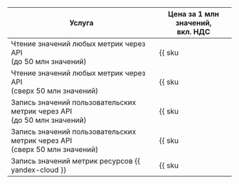 Услуга | Цена за 1 млн значений, <br>вкл. НДС
----- | -----
| Чтение значений любых метрик через API<br/>(до 50 млн значений) | {{ sku|RUB|monitoring.point.api.read|string }} |
| Чтение значений любых метрик через API<br/>(сверх 50 млн значений) | {{ sku|RUB|monitoring.point.api.read|pricingRate.50|string }} |
| Запись значений пользовательских метрик через API<br/>(до 50 млн значений) | {{ sku|RUB|monitoring.point.write|string }} |
| Запись значений пользовательских метрик через API<br/>(сверх 50 млн значений) | {{ sku|RUB|monitoring.point.write|pricingRate.50|string }} |
| Запись значений метрик ресурсов {{ yandex-cloud }} | {{ sku|RUB|monitoring.point.dgauge.store|string }} |